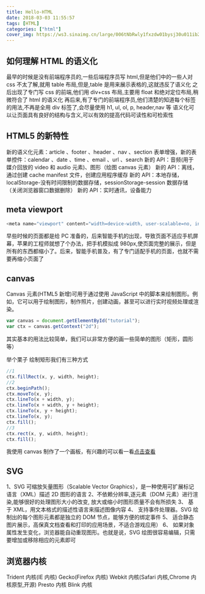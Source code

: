 ```yaml
---
title: Hello-HTML
date: 2018-03-03 11:55:57
tags: [HTML]
categories: ["html"]
cover_img: https://ws3.sinaimg.cn/large/006tNbRwly1fxzdw01bysj30u011ib29.jpg
---
```


## 如何理解 HTML 的语义化

最早的时候是没有前端程序员的,一些后端程序员写 html,但是他们中的一些人对 css 不太了解,就用 table 布局,但是,table 是用来展示表格的,这就违反了语义化
之后出现了专门写 css 的前端,他们用 div+css 布局,主要用 float 和绝对定位布局,稍微符合了 html 的语义化
再后来,有了专门的前端程序员,他们清楚的知道每个标签的用法,不再是全用 div 标签了,会尽量使用 h1, ul, ol, p, header,nav 等
语义化可以让页面具有良好的结构与含义,可以有效的提高代码可读性和可检索性

<!--more-->

## HTML5 的新特性

新的语义化元素：article 、footer 、header 、nav 、section
表单增强，新的表单控件：calendar 、date 、time 、email 、url 、search
新的 API：音频(用于媒介回放的 video 和 audio 元素)、图形（绘图 canvas 元素）
新的 API：离线，通过创建 cache manifest 文件，创建应用程序缓存
新的 API：本地存储，localStorage-没有时间限制的数据存储，sessionStorage-session 数据存储（关闭浏览器窗口数据删除）
新的 API：实时通讯，设备能力

## meta viewport

```javascript
<meta name="viewport" content="width=device-width, user-scalable=no, initial-scale=1.0, maximum-scale=1.0, minimum-scale=1.0">
```

早些时候的页面都是给 PC 准备的，后来智能手机的出现，导致页面不适应手机屏幕，苹果的工程师就想了个办法，把手机模拟成 980px,使页面完整的展示，但是所有的东西都缩小了。后来，智能手机普及，有了专门适配手机的页面，也就不需要再缩小页面了

## canvas

Canvas 元素(HTML5 新增)可用于通过使用 JavaScript 中的脚本来绘制图形。例如，它可以用于绘制图形，制作照片，创建动画，甚至可以进行实时视频处理或渲染。

```javascript
var canvas = document.getElementById("tutorial");
var ctx = canvas.getContext("2d");
```

其实基本的用法比较简单，我们可以非常方便的画一些简单的图形（矩形，圆形等）

举个栗子
绘制矩形我们有三种方式

```javascript
//1
ctx.fillRect(x, y, width, height);
//2
ctx.beginPath();
ctx.moveTo(x, y);
ctx.lineTo(x + width, y);
ctx.lineTo(x + width, y + height);
ctx.lineTo(x, y + height);
ctx.lineTo(x, y);
ctx.fill();
//3
ctx.rect(x, y, width, height);
ctx.fill();
```

我使用 canvas 制作了一个画板，有兴趣的可以看一看[点击查看](http://whhjdi.xyz/canvas-demo/)

## SVG

1、SVG 可缩放矢量图形（Scalable Vector Graphics），是一种使用可扩展标记语言（XML）描述 2D 图形的语言
2、不依赖分辨率,逐元素（DOM 元素）进行渲染,能够很好的处理图形大小的改变, 放大或缩小时图形质量不会有所损失
3、 基于 XML，用文本格式的描述性语言来描述图像内容
4、 支持事件处理器。SVG 绘制出的每个图形元素都是独立的 DOM 节点，能够方便的绑定事件
5、 适合静态图片展示，高保真文档查看和打印的应用场景，不适合游戏应用）
6、 如果对象属性发生变化，浏览器能自动重现图形。也就是说，SVG 绘图很容易编辑，只需要增加或移除相应的元素即可

## 浏览器内核

Trident 内核(IE 内核)
Gecko(Firefox 内核)
Webkit 内核(Safari 内核,Chrome 内核原型,开源)
Presto 内核
Blink 内核
